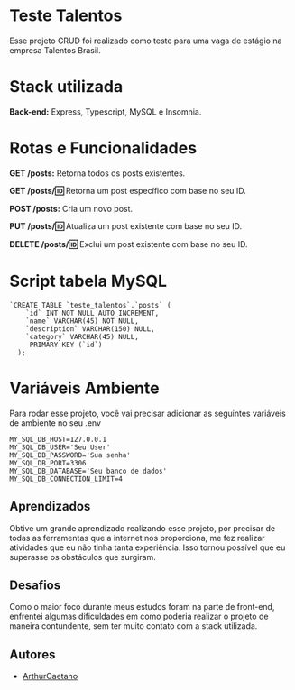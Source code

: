 # Teste Talentos

Esse projeto CRUD foi realizado como teste para uma vaga de estágio na empresa Talentos Brasil.

# Stack utilizada

**Back-end:** Express, Typescript, MySQL e Insomnia.

# Rotas e Funcionalidades

**GET /posts:** Retorna todos os posts existentes.

**GET /posts/:id:** Retorna um post específico com base no seu ID.

**POST /posts:** Cria um novo post.

**PUT /posts/:id:** Atualiza um post existente com base no seu ID.

**DELETE /posts/:id:** Exclui um post existente com base no seu ID.

# Script tabela MySQL

```
`CREATE TABLE `teste_talentos`.`posts` (
    `id` INT NOT NULL AUTO_INCREMENT,
    `name` VARCHAR(45) NOT NULL,
    `description` VARCHAR(150) NULL,
    `category` VARCHAR(45) NULL,
     PRIMARY KEY (`id`)
  );
```

# Variáveis Ambiente

Para rodar esse projeto, você vai precisar adicionar as seguintes variáveis de ambiente no seu .env

```
MY_SQL_DB_HOST=127.0.0.1
MY_SQL_DB_USER='Seu User'
MY_SQL_DB_PASSWORD='Sua senha'
MY_SQL_DB_PORT=3306
MY_SQL_DB_DATABASE='Seu banco de dados'
MY_SQL_DB_CONNECTION_LIMIT=4
```

## Aprendizados

Obtive um grande aprendizado realizando esse projeto, por precisar de todas as ferramentas que a internet nos proporciona, me fez realizar atividades que eu não tinha tanta experiência. Isso tornou possível que eu superasse os obstáculos que surgiram.

## Desafios

Como o maior foco durante meus estudos foram na parte de front-end, enfrentei algumas dificuldades em como poderia realizar o projeto de maneira contundente, sem ter muito contato com a stack utilizada.

## Autores

- [ArthurCaetano](https://www.github.com/ArthCaeta)
